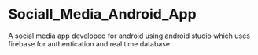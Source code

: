 # Sociall_Media_Android_App
A social media app developed for android using android studio which uses firebase for authentication and real time database
